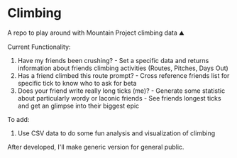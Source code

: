 # Climbing 	
A repo to play around with Mountain Project climbing data :mountain:

Current Functionality: 
  1. Have my friends been crushing?
    - Set a specific data and returns information about friends climbing activities (Routes, Pitches, Days Out)
  2. Has a friend climbed this route prompt? 
    - Cross reference friends list for specific tick to know who to ask for beta
  3. Does your friend write really long ticks (me)?
    - Generate some statistic about particularly wordy or laconic friends
    - See friends longest ticks and get an glimpse into their biggest epic 
  
  
To add: 
  1. Use CSV data to do some fun analysis and visualization of climbing 

After developed, I'll make generic version for general public. 
